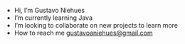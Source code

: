 - Hi, I’m Gustavo Niehues
- I’m currently learning Java
- I’m looking to collaborate on new projects to learn more
- How to reach me gustavoaniehues@gmail.com


<!---
Guniehues/Guniehues is a ✨ special ✨ repository because its `README.md` (this file) appears on your GitHub profile.
You can click the Preview link to take a look at your changes.
--->
